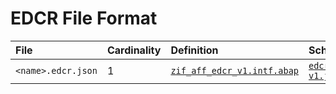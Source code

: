# EDCR File Format

File | Cardinality | Definition | Schema | Example
:--- | :--- | :--- | :--- | :---
`<name>.edcr.json` | 1 | [`zif_aff_edcr_v1.intf.abap`](./type/zif_aff_edcr_v1.intf.abap) | [`edcr-v1.json`](./edcr-v1.json) | [`z_aff_example_edcr.edcr.json`](./examples/z_aff_example_edcr.edcr.json)